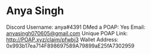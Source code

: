 # Anya Singh

Discord Username: anya#4391
DMed a POAP: Yes
Email: anyasingh070605@gmail.com
Unique POAP Link: http://POAP.xyz/claim/pfwbj3
Wallet Address: 0x993b17ea714F898697589A79899aE25fA7302959